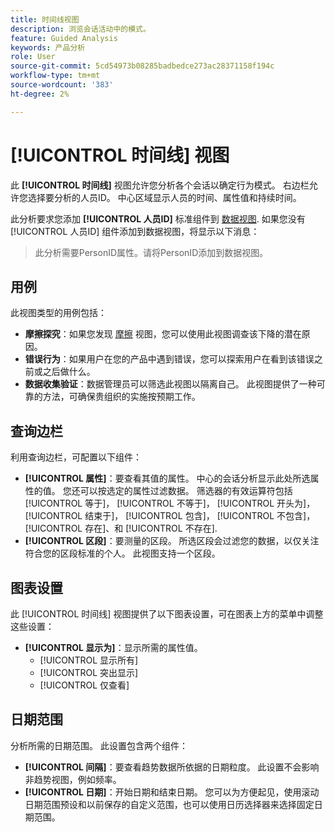 ```yaml
---
title: 时间线视图
description: 浏览会话活动中的模式。
feature: Guided Analysis
keywords: 产品分析
role: User
source-git-commit: 5cd54973b08285badbedce273ac28371158f194c
workflow-type: tm+mt
source-wordcount: '383'
ht-degree: 2%

---
```


# [!UICONTROL 时间线] 视图

此 **[!UICONTROL 时间线]** 视图允许您分析各个会话以确定行为模式。 右边栏允许您选择要分析的人员ID。 中心区域显示人员的时间、属性值和持续时间。

此分析要求您添加 **[!UICONTROL 人员ID]** 标准组件到 [数据视图](/help/data-views/component-reference.md#optional). 如果您没有 [!UICONTROL 人员ID] 组件添加到数据视图，将显示以下消息：

> 此分析需要PersonID属性。请将PersonID添加到数据视图。

## 用例

此视图类型的用例包括：

* **摩擦探究**：如果您发现 [摩擦](friction.md) 视图，您可以使用此视图调查该下降的潜在原因。
* **错误行为**：如果用户在您的产品中遇到错误，您可以探索用户在看到该错误之前或之后做什么。
* **数据收集验证**：数据管理员可以筛选此视图以隔离自己。 此视图提供了一种可靠的方法，可确保贵组织的实施按预期工作。

## 查询边栏

利用查询边栏，可配置以下组件：

* **[!UICONTROL 属性]**：要查看其值的属性。 中心的会话分析显示此处所选属性的值。 您还可以按选定的属性过滤数据。 筛选器的有效运算符包括 [!UICONTROL 等于]， [!UICONTROL 不等于]， [!UICONTROL 开头为]， [!UICONTROL 结束于]， [!UICONTROL 包含]， [!UICONTROL 不包含]， [!UICONTROL 存在]、和 [!UICONTROL 不存在].
* **[!UICONTROL 区段]**：要测量的区段。 所选区段会过滤您的数据，以仅关注符合您的区段标准的个人。 此视图支持一个区段。

## 图表设置

此 [!UICONTROL 时间线] 视图提供了以下图表设置，可在图表上方的菜单中调整这些设置：

* **[!UICONTROL 显示为]**：显示所需的属性值。
   * [!UICONTROL 显示所有]
   * [!UICONTROL 突出显示]
   * [!UICONTROL 仅查看]

## 日期范围

分析所需的日期范围。 此设置包含两个组件：

* **[!UICONTROL 间隔]**：要查看趋势数据所依据的日期粒度。 此设置不会影响非趋势视图，例如频率。
* **[!UICONTROL 日期]**：开始日期和结束日期。 您可以为方便起见，使用滚动日期范围预设和以前保存的自定义范围，也可以使用日历选择器来选择固定日期范围。
